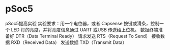# pSoc5
pSoc5提高实验
实验要求：用一个电位器，或者 Capsense 按键或滑条，控制一个 LED 灯的亮度，并将亮度信息通过 UART 或USB 传送给上位机。
数据终端准备好 DTR（Data Terminal Ready） 请求发送 RTS（Request To Send） 接收数据 RXD（Received Data） 发送数据 TXD（Transmit Data）
